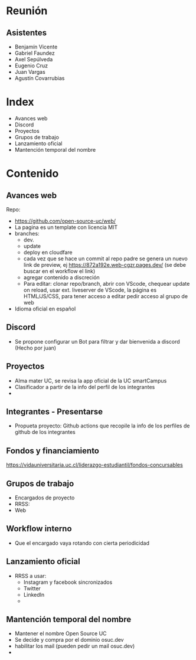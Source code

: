 # Reunión

## Asistentes

- Benjamín Vicente
- Gabriel Faundez
- Axel Sepúlveda
- Eugenio Cruz
- Juan Vargas
- Agustín Covarrubias

# Index
- Avances web
- Discord
- Proyectos
- Grupos de trabajo
- Lanzamiento oficial
- Mantención temporal del nombre

# Contenido 
## Avances web
Repo:
- https://github.com/open-source-uc/web/
- La pagina es un template con licencia MIT 
- branches: 
  -  dev.
  -  update 
  -  deploy en cloudfare
  -  cada vez que se hace un commit al repo padre se genera un nuevo link de preview, ej https://872a192e.web-cgzr.pages.dev/ (se debe buscar en el workflow el link)
  -  agregar contenido a discreción
  -  Para editar: clonar repo/branch, abrir con VScode, chequear update on reload, usar ext. liveserver de VScode, la página es HTML/JS/CSS, para tener acceso a editar pedir acceso al grupo de web
- Idioma oficial en español


## Discord
- Se propone configurar un Bot para filtrar y dar bienvenida a discord (Hecho por juan)

## Proyectos
- Alma mater UC, se revisa la app oficial de la UC smartCampus
- Clasificador a partir de la info del perfil de los integrantes
- 

## Integrantes - Presentarse
- Propueta proyecto: Github actions que recopile la info de los perfiles de github de los integrantes

## Fondos y financiamiento
https://vidauniversitaria.uc.cl/liderazgo-estudiantil/fondos-concursables

## Grupos de trabajo
- Encargados de proyecto
- RRSS: 
- Web
 
## Workflow interno 
- Que el encargado vaya rotando con cierta periodicidad

## Lanzamiento oficial
- RRSS a usar: 
  - Instagram y facebook sincronizados
  - Twitter
  - LinkedIn
  - 

## Mantención temporal del nombre
- Mantener el nombre Open Source UC
- Se decide y compra por el dominio osuc.dev
- habilitar los mail (pueden pedir un mail osuc.dev)
- 
